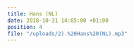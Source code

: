 ```yaml
---
title: Hans (NL)
date: 2018-10-31 14:05:00 +01:00
position: 4
file: "/uploads/2).%20Hans%20(NL).mp3"
---
```


